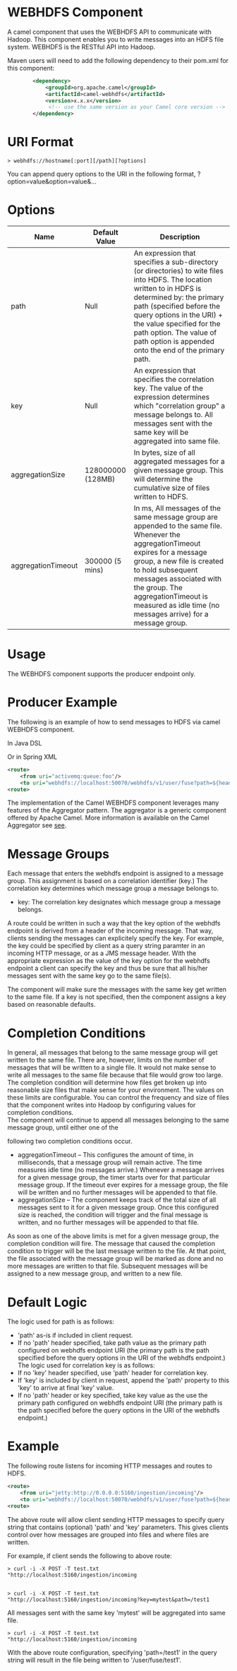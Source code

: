 WEBHDFS Component
=============

A camel component that uses the WEBHDFS API to communicate with Hadoop.
This component enables you to write messages into an HDFS file system.
WEBHDFS is the RESTful API into Hadoop. 

Maven users will need to add the following dependency to their pom.xml for this component:

```xml
		<dependency>
			<groupId>org.apache.camel</groupId>
			<artifactId>camel-webhdfs</artifactId>
			<version>x.x.x</version>
			 <!-- use the same version as your Camel core version -->
		</dependency>
```


URI Format
==========

    > webhdfs://hostname[:port][/path][?options]

You can append query options to the URI in the following format, ?option=value&option=value&...   


Options
=======

| Name        | Default Value           | Description  |
| ------------- |-------------|-----|
| path      | Null | An expression that specifies a sub-directory (or directories) to wite files into HDFS. The location written to in HDFS is determined by: the primary path (specified before the query options in the URI) + the value specified for the path option. The value of path option is appended onto the end of the primary path.|
| key      | Null      | An expression that specifies the correlation key. The value of the expression determines which "correlation group" a message belongs to. All messages sent with the same key will be aggregated into same file.  |
| aggregationSize | 128000000 (128MB)      | In bytes, size of all aggregated messages for a given message group. This will determine the cumulative size of files written to HDFS. |
| aggregationTimeout | 300000 (5 mins)     | In ms, All messages of the same message group are appended to the same file. Whenever the  aggregationTimeout expires for a message group, a new file is created to hold subsequent messages associated with the group. The aggregationTimeout is measured as idle time (no messages arrive) for a message group.|


Usage
=====
The WEBHDFS component supports the producer endpoint only. 

Producer Example
================
The following is an example of how to send messages to HDFS via camel WEBHDFS component.

In Java DSL

Or in Spring XML

```xml
<route>
    <from uri="activemq:queue:foo"/>
    <to uri="webhdfs://localhost:50070/webhdfs/v1/user/fuse?path=${header.path}&amp;key=${header.key}"/>
<route>
```

The implementation of the Camel WEBHDFS component leverages many features of the Aggregator pattern. 
The aggregator is a generic component offered by Apache Camel. More information is available on the Camel 
Aggregator see [see](http://camel.apache.org/aggregator2.html).


Message Groups
==============
Each message that enters the webhdfs endpoint is assigned to a message group. This assignment is based on a 
correlation identifier (key.) The correlation key determines which message group a message belongs to. 

* key: The correlation key designates which message group a message belongs.

A route could be written in such a way that the key option of the webhdfs endpoint is derived
from a header of the incoming message. That way, clients sending the messages can explicitely specify the key.
For example, the key could be specified by client as a query string paramter in an incoming HTTP message, or
as a JMS message header.
With the appropriate expression as the value of the key option for the webhdfs endpoint 
a client can specify the key and thus be sure that all his/her messages sent with the same key go to the same file(s). 

The component will make sure the messages with the same key 
get written to the same file. If a key is not specified, then the component assigns a key based on reasonable 
defaults. 

Completion Conditions
=====================
In general, all messages that belong to the same message group will get written to the same file. 
There are, however, limits on the number of messages that will be written to a single file. It would 
not make sense to write all messages to the same file because that file would grow too large. The 
completion condition will determine how files get broken up into reasonable size files that make sense 
for your environment. The values on these limits are configurable. You can control the frequency 
and size of files that the component writes into Hadoop by configuring values for completion conditions.  
The component will continue to append all messages belonging to the same message group, until either one of the 

following two completion conditions occur.

* aggregationTimeout – This configures the amount of time, in milliseconds, that a message group will remain active. The time measures idle time (no messages arrive.) Whenever a message arrives for a given message group, the timer starts over for that particular message group. If the timeout ever expires for a message group, the file will be written and no further messages will be appended to that file. 
* aggregationSize – The component keeps track of the total size of all messages sent to it for a given message group. Once this configured size is reached, the condition will trigger and the final message is written, and no further messages will be appended to that file.

As soon as one of the above limits is met for a given message group, the completion condition will fire. The message that caused the completion condition to trigger will be the last message written to the file. At that point, the file associated with the message group will be marked as done and no more messages are written to that file. Subsequent messages will be assigned to a new message group, and written to a new file.

Default Logic
=============
The logic used for path is as follows:
* 'path' as-is if included in client request.
* If no 'path' header specified, take path value as the primary path configured on webhdfs endpoint URI (the primary path is the path specified before the query options in the URI of the webhdfs endpoint.) 
The logic used for correlation key is as follows:
* If no 'key' header specified, use 'path' header for correlation key.
* If 'key' is included by client in request, append the 'path' property to this 'key' to arrive at final 'key' value.
* If no 'path' header or key specified, take key value as the use the primary path configured on webhdfs endpoint URI (the primary path is the path specified before the query options in the URI of the webhdfs endpoint.) 
        
        
Example
=======

The following route listens for incoming HTTP messages and routes to HDFS.

```xml
<route>
    <from uri="jetty:http://0.0.0.0:5160/ingestion/incoming"/>
    <to uri="webhdfs://localhost:50070/webhdfs/v1/user/fuse?path=${header.path}&amp;key=${header.key}&amp;aggregationSize=64000&amp;aggregationTimeout=3000"/>
<route>
```

The above route will allow client sending HTTP messages to specify query string that contains (optional) 'path' and 'key' 
parameters. This gives clients control over how messages are grouped into files and where files are written.

For example, if client sends the following to above route:

    > curl -i -X POST -T test.txt  "http://localhost:5160/ingestion/incoming
    
    
    > curl -i -X POST -T test.txt  "http://localhost:5160/ingestion/incoming?key=mytest&path=/test1

All messages sent with the same key 'mytest' will be aggregated into same file.

    > curl -i -X POST -T test.txt  "http://localhost:5160/ingestion/incoming
    
With the above route configuration, specifying 'path=/test1' in the query string will result in the file being written to '/user/fuse/test1'. 

